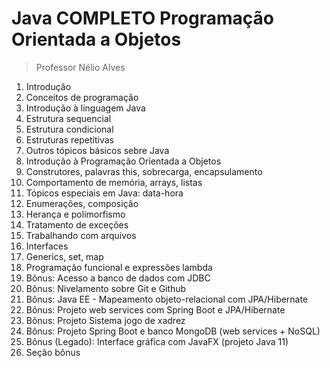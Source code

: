# Java COMPLETO Programação Orientada a Objetos
> Professor Nélio Alves

1. Introdução
2. Conceitos de programação
3. Introdução à linguagem Java
4. Estrutura sequencial
5. Estrutura condicional
6. Estruturas repetitivas
7. Outros tópicos básicos sebre Java
8. Introdução à Programação Orientada a Objetos
9. Construtores, palavras this, sobrecarga, encapsulamento
10. Comportamento de memória, arrays, listas
11. Tópicos especiais em Java: data-hora
12. Enumerações, composição
13. Herança e polimorfismo
14. Tratamento de exceções
15. Trabalhando com arquivos
16. Interfaces
17. Generics, set, map
18. Programação funcional e expressões lambda
19. Bônus: Acesso a banco de dados com JDBC
20. Bônus: Nivelamento sobre Git e Github
21. Bônus: Java EE - Mapeamento objeto-relacional com JPA/Hibernate
22. Bônus: Projeto web services com Spring Boot e JPA/Hibernate
23. Bônus: Projeto Sistema jogo de xadrez
24. Bônus: Projeto Spring Boot e banco MongoDB (web services + NoSQL)
25. Bônus (Legado): Interface gráfica com JavaFX (projeto Java 11)
26. Seção bônus
